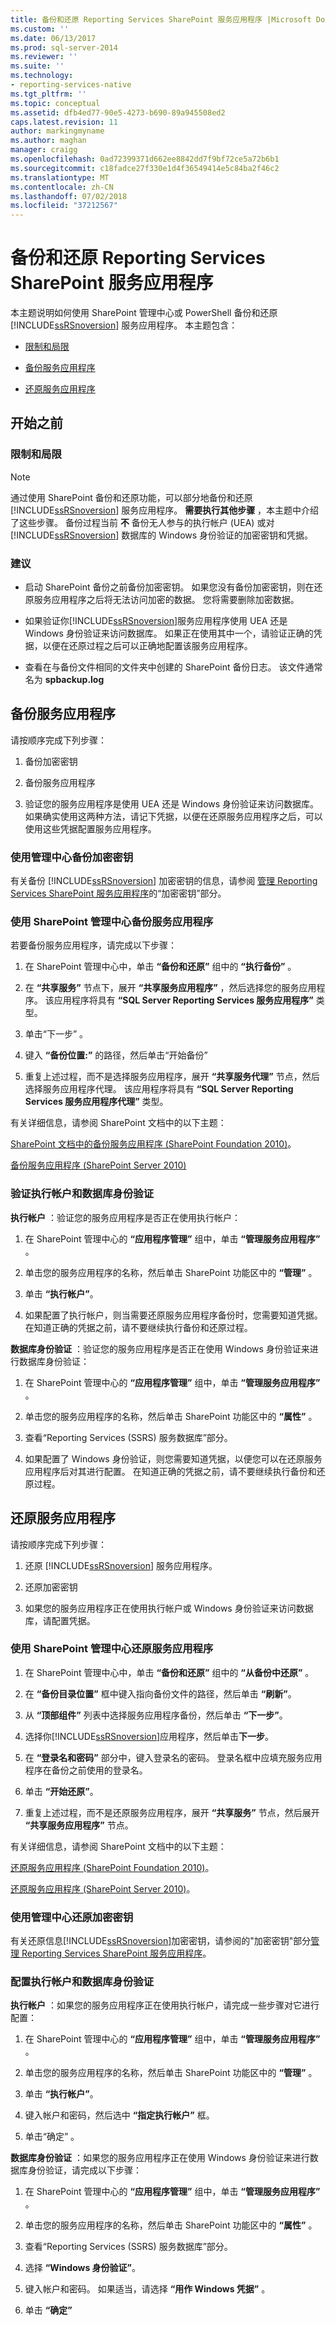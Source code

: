 ```yaml
---
title: 备份和还原 Reporting Services SharePoint 服务应用程序 |Microsoft Docs
ms.custom: ''
ms.date: 06/13/2017
ms.prod: sql-server-2014
ms.reviewer: ''
ms.suite: ''
ms.technology:
- reporting-services-native
ms.tgt_pltfrm: ''
ms.topic: conceptual
ms.assetid: dfb4ed77-90e5-4273-b690-89a945508ed2
caps.latest.revision: 11
author: markingmyname
ms.author: maghan
manager: craigg
ms.openlocfilehash: 0ad72399371d662ee8842dd7f9bf72ce5a72b6b1
ms.sourcegitcommit: c18fadce27f330e1d4f36549414e5c84ba2f46c2
ms.translationtype: MT
ms.contentlocale: zh-CN
ms.lasthandoff: 07/02/2018
ms.locfileid: "37212567"
---
```

# <a name="backup-and-restore-reporting-services-sharepoint-service-applications"></a>备份和还原 Reporting Services SharePoint 服务应用程序
  本主题说明如何使用 SharePoint 管理中心或 PowerShell 备份和还原 [!INCLUDE[ssRSnoversion](../includes/ssrsnoversion-md.md)] 服务应用程序。 本主题包含：  
  
-   [限制和局限](#bkmk_Restrictions)  
  
-   [备份服务应用程序](#bkmk_backup)  
  
-   [还原服务应用程序](#bkmk_restore)  
  
##  <a name="bkmk_BeforeYouBegin"></a> 开始之前  
  
###  <a name="bkmk_Restrictions"></a> 限制和局限  
  
> [!NOTE]  
>  通过使用 SharePoint 备份和还原功能，可以部分地备份和还原 [!INCLUDE[ssRSnoversion](../includes/ssrsnoversion-md.md)] 服务应用程序。 **需要执行其他步骤** ，本主题中介绍了这些步骤。 备份过程当前 **不** 备份无人参与的执行帐户 (UEA) 或对 [!INCLUDE[ssRSnoversion](../includes/ssrsnoversion-md.md)] 数据库的 Windows 身份验证的加密密钥和凭据。  
  
###  <a name="bkmk_recommendations"></a> 建议  
  
-   启动 SharePoint 备份之前备份加密密钥。 如果您没有备份加密密钥，则在还原服务应用程序之后将无法访问加密的数据。 您将需要删除加密数据。  
  
-   如果验证你[!INCLUDE[ssRSnoversion](../includes/ssrsnoversion-md.md)]服务应用程序使用 UEA 还是 Windows 身份验证来访问数据库。 如果正在使用其中一个，请验证正确的凭据，以便在还原过程之后可以正确地配置该服务应用程序。  
  
-   查看在与备份文件相同的文件夹中创建的 SharePoint 备份日志。 该文件通常名为 **spbackup.log**  
  
##  <a name="bkmk_backup"></a> 备份服务应用程序  
 请按顺序完成下列步骤：  
  
1.  备份加密密钥  
  
2.  备份服务应用程序  
  
3.  验证您的服务应用程序是使用 UEA 还是 Windows 身份验证来访问数据库。 如果确实使用这两种方法，请记下凭据，以便在还原服务应用程序之后，可以使用这些凭据配置服务应用程序。  
  
### <a name="backup-the-encryption-keys-using-central-administration"></a>使用管理中心备份加密密钥  
 有关备份 [!INCLUDE[ssRSnoversion](../includes/ssrsnoversion-md.md)] 加密密钥的信息，请参阅 [管理 Reporting Services SharePoint 服务应用程序](../../2014/reporting-services/manage-a-reporting-services-sharepoint-service-application.md)的“加密密钥”部分。  
  
###  <a name="bkmk_centraladmin"></a> 使用 SharePoint 管理中心备份服务应用程序  
 若要备份服务应用程序，请完成以下步骤：  
  
1.  在 SharePoint 管理中心中，单击 **“备份和还原”** 组中的 **“执行备份”** 。  
  
2.  在 **“共享服务”** 节点下，展开 **“共享服务应用程序”** ，然后选择您的服务应用程序。 该应用程序将具有 **“SQL Server Reporting Services 服务应用程序”** 类型。  
  
3.  单击“下一步” 。  
  
4.   键入 **“备份位置:”** 的路径，然后单击“开始备份”  
  
5.  重复上述过程，而不是选择服务应用程序，展开 **“共享服务代理”** 节点，然后选择服务应用程序代理。 该应用程序将具有 **“SQL Server Reporting Services 服务应用程序代理”** 类型。  
  
 有关详细信息，请参阅 SharePoint 文档中的以下主题：  
  
 [SharePoint 文档中的备份服务应用程序 (SharePoint Foundation 2010)](http://msdn.microsoft.com/library/ee748601.aspx)。  
  
 [备份服务应用程序 (SharePoint Server 2010)](http://technet.microsoft.com/library/ee428318.aspx)  
  
### <a name="verify-execution-account-and-database-authentication"></a>验证执行帐户和数据库身份验证  
 **执行帐户** ：验证您的服务应用程序是否正在使用执行帐户：  
  
1.  在 SharePoint 管理中心的 **“应用程序管理”** 组中，单击 **“管理服务应用程序”** 。  
  
2.  单击您的服务应用程序的名称，然后单击 SharePoint 功能区中的 **“管理”** 。  
  
3.  单击 **“执行帐户”**。  
  
4.  如果配置了执行帐户，则当需要还原服务应用程序备份时，您需要知道凭据。 在知道正确的凭据之前，请不要继续执行备份和还原过程。  
  
 **数据库身份验证** ：验证您的服务应用程序是否正在使用 Windows 身份验证来进行数据库身份验证：  
  
1.  在 SharePoint 管理中心的 **“应用程序管理”** 组中，单击 **“管理服务应用程序”** 。  
  
2.  单击您的服务应用程序的名称，然后单击 SharePoint 功能区中的 **“属性”** 。  
  
3.  查看“Reporting Services (SSRS) 服务数据库”部分。  
  
4.  如果配置了 Windows 身份验证，则您需要知道凭据，以便您可以在还原服务应用程序后对其进行配置。 在知道正确的凭据之前，请不要继续执行备份和还原过程。  
  
##  <a name="bkmk_restore"></a> 还原服务应用程序  
 请按顺序完成下列步骤：  
  
1.  还原 [!INCLUDE[ssRSnoversion](../includes/ssrsnoversion-md.md)] 服务应用程序。  
  
2.  还原加密密钥  
  
3.  如果您的服务应用程序正在使用执行帐户或 Windows 身份验证来访问数据库，请配置凭据。  
  
### <a name="restore-the-service-application-using-sharepoint-central-administration"></a>使用 SharePoint 管理中心还原服务应用程序  
  
1.  在 SharePoint 管理中心中，单击 **“备份和还原”** 组中的 **“从备份中还原”** 。  
  
2.  在 **“备份目录位置”** 框中键入指向备份文件的路径，然后单击 **“刷新”**。  
  
3.  从 **“顶部组件”** 列表中选择服务应用程序备份，然后单击 **“下一步”**。  
  
4.  选择你[!INCLUDE[ssRSnoversion](../includes/ssrsnoversion-md.md)]应用程序，然后单击**下一步**。  
  
5.  在 **“登录名和密码”** 部分中，键入登录名的密码。 登录名框中应填充服务应用程序在备份之前使用的登录名。  
  
6.  单击 **“开始还原”**。  
  
7.  重复上述过程，而不是还原服务应用程序，展开 **“共享服务”** 节点，然后展开 **“共享服务应用程序”** 节点。  
  
 有关详细信息，请参阅 SharePoint 文档中的以下主题：  
  
 [还原服务应用程序 (SharePoint Foundation 2010)](http://msdn.microsoft.com/library/ee748615.aspx)。  
  
 [还原服务应用程序 (SharePoint Server 2010)](ttp://technet.microsoft.com/library/ee428305.aspx)。  
  
### <a name="restore-the-encryption-keys-using-central-administration"></a>使用管理中心还原加密密钥  
 有关还原信息[!INCLUDE[ssRSnoversion](../includes/ssrsnoversion-md.md)]加密密钥，请参阅的"加密密钥"部分[管理 Reporting Services SharePoint 服务应用程序](../../2014/reporting-services/manage-a-reporting-services-sharepoint-service-application.md)。  
  
### <a name="configure-the-execution-account-and-database-authentication"></a>配置执行帐户和数据库身份验证  
 **执行帐户** ：如果您的服务应用程序正在使用执行帐户，请完成一些步骤对它进行配置：  
  
1.  在 SharePoint 管理中心的 **“应用程序管理”** 组中，单击 **“管理服务应用程序”** 。  
  
2.  单击您的服务应用程序的名称，然后单击 SharePoint 功能区中的 **“管理”** 。  
  
3.  单击 **“执行帐户”**。  
  
4.  键入帐户和密码，然后选中 **“指定执行帐户”** 框。  
  
5.  单击“确定” 。  
  
 **数据库身份验证** ：如果您的服务应用程序正在使用 Windows 身份验证来进行数据库身份验证，请完成以下步骤：  
  
1.  在 SharePoint 管理中心的 **“应用程序管理”** 组中，单击 **“管理服务应用程序”** 。  
  
2.  单击您的服务应用程序的名称，然后单击 SharePoint 功能区中的 **“属性”** 。  
  
3.  查看“Reporting Services (SSRS) 服务数据库”部分。  
  
4.  选择 **“Windows 身份验证”**。  
  
5.  键入帐户和密码。 如果适当，请选择 **“用作 Windows 凭据”** 。  
  
6.  单击 **“确定”**  
  
  
